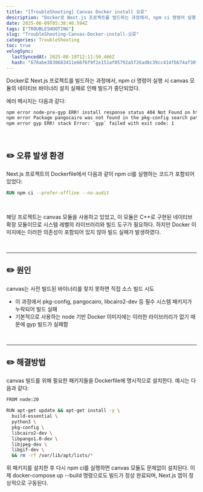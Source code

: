 ```yaml
---
title: "[TroubleShooting] Canvas Docker install 오류"
description: "Docker로 Next.js 프로젝트를 빌드하는 과정에서, npm ci 명령어 실행 시 canvas 모듈의 네이티브 바이너리 설치 실패로 인해 빌드가 중단되는 오류"
date: 2025-06-09T05:38:40.594Z
tags: ["TROUBLESHOOTING"]
slug: "TroubleShooting-Canvas-Docker-install-오류"
categories: TroubleShooting
toc: true
velogSync:
  lastSyncedAt: 2025-08-19T12:11:50.466Z
  hash: "678abe3830683411e66f6f9f2e151af05792a5f26ad8c39cc414fbb74af30f09"
---
```


Docker로 Next.js 프로젝트를 빌드하는 과정에서, npm ci 명령어 실행 시 canvas 모듈의 네이티브 바이너리 설치 실패로 인해 빌드가 중단되었다.

에러 메시지는 다음과 같다:

```bash
npm error node-pre-gyp ERR! install response status 404 Not Found on https://github.com/Automattic/node-canvas/releases/download/...
npm error Package pangocairo was not found in the pkg-config search path.
npm error gyp ERR! stack Error: `gyp` failed with exit code: 1
```

<br>

## ✏️ 오류 발생 환경
Next.js 프로젝트의 Dockerfile에서 다음과 같이 npm ci를 실행하는 코드가 포함되어 있었다:

```Dockerfile
RUN npm ci --prefer-offline --no-audit
```

<br>

해당 프로젝트는 canvas 모듈을 사용하고 있었고, 이 모듈은 C++로 구현된 네이티브 확장 모듈이므로 시스템 레벨의 라이브러리와 빌드 도구가 필요하다. 하지만 Docker 이미지에는 이러한 의존성이 포함되어 있지 않아 빌드 실패가 발생하였다.

<br>

---

## ✏️ 원인
canvas는 사전 빌드된 바이너리를 찾지 못하면 직접 소스 빌드 시도
- 이 과정에서 pkg-config, pangocairo, libcairo2-dev 등 필수 시스템 패키지가 누락되어 빌드 실패
- 기본적으로 사용하는 node 기반 Docker 이미지에는 이러한 라이브러리가 없기 때문에 gyp 빌드가 실패함

<br>

---
## ✏️ 해결방법
canvas 빌드를 위해 필요한 패키지들을 Dockerfile에 명시적으로 설치한다. 예시는 다음과 같다:

```bash
FROM node:20

RUN apt-get update && apt-get install -y \
  build-essential \
  python3 \
  pkg-config \
  libcairo2-dev \
  libpango1.0-dev \
  libjpeg-dev \
  libgif-dev \
  && rm -rf /var/lib/apt/lists/*
```

위 패키지를 설치한 후 다시 npm ci를 실행하면 canvas 모듈도 문제없이 설치된다.
이제 docker-compose up --build 명령으로도 빌드가 정상 완료되며, Next.js 앱이 정상적으로 구동된다.